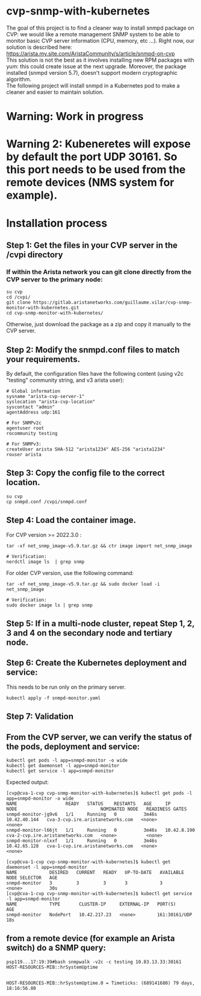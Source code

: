 # cvp-snmp-with-kubernetes
The goal of this project is to find a cleaner way to install snmpd package on CVP: we would like a remote management SNMP system to be able to monitor basic CVP server information (CPU, memory, etc ...).
Right now, our solution is described here: https://arista.my.site.com/AristaCommunity/s/article/snmpd-on-cvp  
This solution is not the best as it involves installing new RPM packages with yum: this could create issue at the next upgrade.
Moreover, the package installed (snmpd version 5.7), doesn't support modern cryptographic algorithm.   
The following project will install snmpd in a Kubernetes pod to make a cleaner and easier to maintain solution. 

# Warning: Work in progress

# Warning 2: Kubeneretes will expose by default the port UDP 30161. So this port needs to be used from the remote devices (NMS system for example).

# Installation process

## Step 1: Get the files in your CVP server in the /cvpi directory
### If within the Arista network you can git clone directly from the CVP server to the primary node:
```
su cvp
cd /cvpi/
git clone https://gitlab.aristanetworks.com/guillaume.vilar/cvp-snmp-monitor-with-kubernetes.git
cd cvp-snmp-monitor-with-kubernetes/

```
Otherwise, just download the package as a zip and copy it manually to the CVP server.  

## Step 2: Modify the snmpd.conf files to match your requirements.  

By default, the configuration files have the following content (using v2c "testing" community string, and v3 arista user): 
```
# Global information
sysname "arista-cvp-server-1"
syslocation "arista-cvp-location"
syscontact "admin"
agentAddress udp:161

# For SNMPv2c
agentuser root
rocommunity testing

# For SNMPv3:
createUser arista SHA-512 "arista1234" AES-256 "arista1234"
rouser arista
```

## Step 3: Copy the config file to the correct location.
```
su cvp
cp snmpd.conf /cvpi/snmpd.conf
```

## Step 4: Load the container image.
For CVP version >= 2022.3.0 :
```
tar -xf net_snmp_image-v5.9.tar.gz && ctr image import net_snmp_image

# Verification: 
nerdctl image ls  | grep snmp
```

For older CVP version, use the following command: 
```
tar -xf net_snmp_image-v5.9.tar.gz && sudo docker load -i net_snmp_image

# Verification:
sudo docker image ls | grep snmp
```

## Step 5: If in a multi-node cluster, repeat Step 1, 2, 3 and 4 on the secondary node and tertiary node.

## Step 6: Create the Kubernetes deployment and service: 
This needs to be run only on the primary server.
```
kubectl apply -f snmpd-monitor.yaml
```


## Step 7: Validation 
## From the CVP server, we can verify the status of the pods, deployment and service:

```
kubectl get pods -l app=snmpd-monitor -o wide 
kubectl get daemonset -l app=snmpd-monitor
kubectl get service -l app=snmpd-monitor
```
Expected output:
```
[cvp@cva-1-cvp cvp-snmp-monitor-with-kubernetes]$ kubectl get pods -l app=snmpd-monitor -o wide 
NAME                  READY   STATUS    RESTARTS   AGE     IP             NODE                               NOMINATED NODE   READINESS GATES
snmpd-monitor-jg9v6   1/1     Running   0          3m46s   10.42.40.144   cva-3-cvp.ire.aristanetworks.com   <none>           <none>
snmpd-monitor-l66jt   1/1     Running   0          3m46s   10.42.8.190    cva-2-cvp.ire.aristanetworks.com   <none>           <none>
snmpd-monitor-nlxxf   1/1     Running   0          3m46s   10.42.65.128   cva-1-cvp.ire.aristanetworks.com   <none>           <none>

[cvp@cva-1-cvp cvp-snmp-monitor-with-kubernetes]$ kubectl get daemonset -l app=snmpd-monitor
NAME            DESIRED   CURRENT   READY   UP-TO-DATE   AVAILABLE   NODE SELECTOR   AGE
snmpd-monitor   3         3         3       3            3           <none>          30s
[cvp@cva-1-cvp cvp-snmp-monitor-with-kubernetes]$ kubectl get service -l app=snmpd-monitor
NAME            TYPE       CLUSTER-IP     EXTERNAL-IP   PORT(S)         AGE
snmpd-monitor   NodePort   10.42.217.23   <none>        161:30161/UDP   18s

```

## from a remote device (for example an Arista switch) do a SNMP query:
```
psp119...17:19:39#bash snmpwalk -v2c -c testing 10.83.13.33:30161 HOST-RESOURCES-MIB::hrSystemUptime


HOST-RESOURCES-MIB::hrSystemUptime.0 = Timeticks: (689141680) 79 days, 18:16:56.80
```